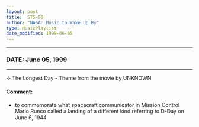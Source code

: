 ```yaml
---
layout: post
title:  STS-96
author: "NASA: Music to Wake Up By"
type: MusicPlaylist
date_modified: 1999-06-05
---
```


----
### DATE: June 05, 1999
----
⊹ The Longest Day - Theme from the movie by UNKNOWN

#### Comment:
* to commemorate what spacecraft communicator in Mission  Control Mario Runco called a landing of a different kind referring to D-Day on June 6, 1944.
